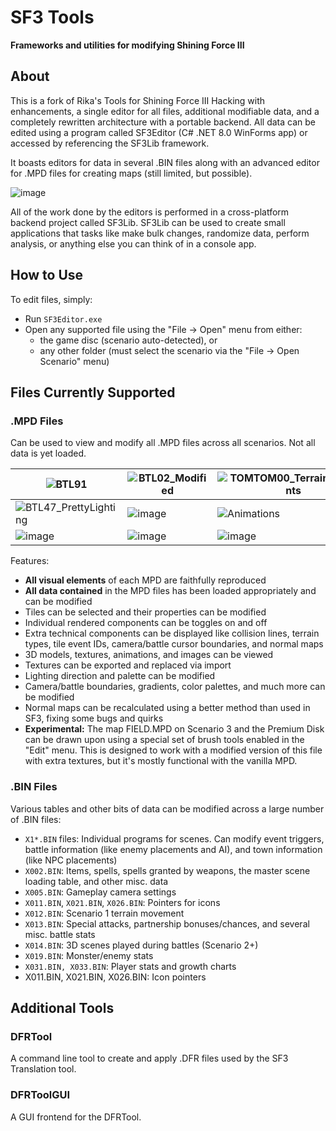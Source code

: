 # SF3 Tools

**Frameworks and utilities for modifying Shining Force III**

## About

This is a fork of Rika's Tools for Shining Force III Hacking with enhancements, a single editor for all files, additional modifiable data, and a
completely rewritten architecture with a portable backend. All data can be edited using a program called SF3Editor (C# .NET 8.0 WinForms app)
or accessed by referencing the SF3Lib framework.

It boasts editors for data in several .BIN files along with an advanced editor for .MPD files for creating maps (still limited, but possible).

![image](https://github.com/user-attachments/assets/29d511ed-db26-4cfa-a841-431ef534cfbe)

All of the work done by the editors is performed in a cross-platform backend project called SF3Lib. SF3Lib can
be used to create small applications that tasks like make bulk changes, randomize data, perform analysis, or anything
else you can think of in a console app.

## How to Use

To edit files, simply:
- Run `SF3Editor.exe`
- Open any supported file using the "File -> Open" menu from either:
    - the game disc (scenario auto-detected), or
    - any other folder (must select the scenario via the "File -> Open Scenario" menu)

## Files Currently Supported

### .MPD Files

Can be used to view and modify all .MPD files across all scenarios. Not all data is yet loaded.

| ![BTL91](https://github.com/user-attachments/assets/7bbaebce-a688-4a15-a06e-838f1345d4ae) | ![BTL02_Modified](https://github.com/user-attachments/assets/2c409599-3878-4e5d-9381-43073426b8e3) | ![TOMTOM00_TerrainAndEvents](https://github.com/user-attachments/assets/ef191c3b-3259-426b-9722-3beda3bb2c8e) |
|---|---|---|
| ![BTL47_PrettyLighting](https://github.com/user-attachments/assets/20a7ddcc-2d6c-4022-b708-1c29ea120511) | ![image](https://github.com/user-attachments/assets/6ac9cee6-ff0f-4186-a7e2-aedd99e81071) | ![Animations](https://github.com/user-attachments/assets/f0ceed56-293b-49de-8f91-521dbaff488f) |
| ![image](https://github.com/user-attachments/assets/26de635b-010a-4918-87eb-e0697ff6e4b6) | ![image](https://github.com/user-attachments/assets/0aa93801-efb3-4ae0-a80c-fdd8e82844aa) | ![image](https://github.com/user-attachments/assets/d7516e4a-6fec-41f1-b211-4eb5a425edf6) |


Features:

- **All visual elements** of each MPD are faithfully reproduced
- **All data contained** in the MPD files has been loaded appropriately and can be modified
- Tiles can be selected and their properties can be modified
- Individual rendered components can be toggles on and off
- Extra technical components can be displayed like collision lines, terrain types, tile event IDs, camera/battle cursor boundaries, and normal maps
- 3D models, textures, animations, and images can be viewed
- Textures can be exported and replaced via import
- Lighting direction and palette can be modified
- Camera/battle boundaries, gradients, color palettes, and much more can be modified
- Normal maps can be recalculated using a better method than used in SF3, fixing some bugs and quirks
- **Experimental:** The map FIELD.MPD on Scenario 3 and the Premium Disk can be drawn upon using a special set of brush tools enabled in the "Edit" menu. This is designed to work with a modified version of this file with extra textures, but it's mostly functional with the vanilla MPD.

### .BIN Files

Various tables and other bits of data can be modified across a large number of .BIN files:

- `X1*.BIN` files: Individual programs for scenes. Can modify event triggers, battle information (like enemy placements and AI), and town information (like NPC placements)
- `X002.BIN`: Items, spells, spells granted by weapons, the master scene loading table, and other misc. data 
- `X005.BIN`: Gameplay camera settings
- `X011.BIN`, `X021.BIN`, `X026.BIN`: Pointers for icons
- `X012.BIN`: Scenario 1 terrain movement
- `X013.BIN`: Special attacks, partnership bonuses/chances, and several misc. battle stats
- `X014.BIN`: 3D scenes played during battles (Scenario 2+)
- `X019.BIN`: Monster/enemy stats
- `X031.BIN, X033.BIN`: Player stats and growth charts
-  X011.BIN, X021.BIN, X026.BIN: Icon pointers

## Additional Tools

### DFRTool

A command line tool to create and apply .DFR files used by the SF3 Translation tool.

### DFRToolGUI

A GUI frontend for the DFRTool.
